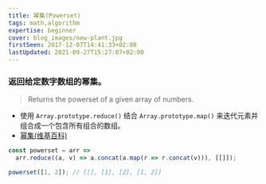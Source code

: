 ```yaml
---
title: 幂集(Powerset)
tags: math,algorithm
expertise: beginner
cover: blog_images/new-plant.jpg
firstSeen: 2017-12-07T14:41:33+02:00
lastUpdated: 2021-09-27T15:27:07+02:00
---
```


### 返回给定数字数组的幂集。
> Returns the powerset of a given array of numbers.

- 使用 `Array.prototype.reduce()` 结合 `Array.prototype.map()` 来迭代元素并组合成一个包含所有组合的数组。
- [幂集(维基百科)](https://zh.wikipedia.org/zh-cn/%E5%86%AA%E9%9B%86)

```js
const powerset = arr =>
  arr.reduce((a, v) => a.concat(a.map(r => r.concat(v))), [[]]);
```

```js
powerset([1, 2]); // [[], [1], [2], [1, 2]]
```
